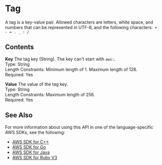 # Tag<a name="API_Tag"></a>

A tag is a key\-value pair\. Allowed characters are letters, white space, and numbers that can be represented in UTF\-8, and the following characters:` + - = . _ : /` 

## Contents<a name="API_Tag_Contents"></a>

 **Key**   <a name="efs-Type-Tag-Key"></a>
The tag key \(String\)\. The key can't start with `aws:`\.  
Type: String  
Length Constraints: Minimum length of 1\. Maximum length of 128\.  
Required: Yes

 **Value**   <a name="efs-Type-Tag-Value"></a>
The value of the tag key\.  
Type: String  
Length Constraints: Maximum length of 256\.  
Required: Yes

## See Also<a name="API_Tag_SeeAlso"></a>

For more information about using this API in one of the language\-specific AWS SDKs, see the following:
+  [AWS SDK for C\+\+](https://docs.aws.amazon.com/goto/SdkForCpp/elasticfilesystem-2015-02-01/Tag) 
+  [AWS SDK for Go](https://docs.aws.amazon.com/goto/SdkForGoV1/elasticfilesystem-2015-02-01/Tag) 
+  [AWS SDK for Java](https://docs.aws.amazon.com/goto/SdkForJava/elasticfilesystem-2015-02-01/Tag) 
+  [AWS SDK for Ruby V3](https://docs.aws.amazon.com/goto/SdkForRubyV3/elasticfilesystem-2015-02-01/Tag) 